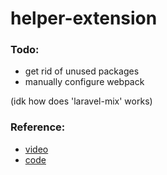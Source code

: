 # helper-extension

### Todo:
- get rid of unused packages
- manually configure webpack

(idk how does 'laravel-mix' works)

### Reference:
- [video](https://www.youtube.com/watch?v=kYl271X2LNA)
- [code](https://github.com/aschmelyun/simple-toggle-sites)